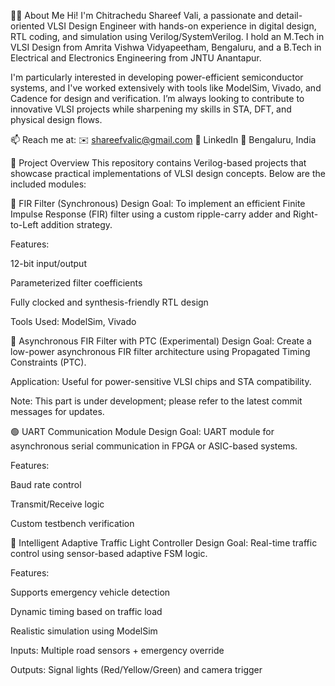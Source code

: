 👨‍💻 About Me
Hi! I'm Chitrachedu Shareef Vali, a passionate and detail-oriented VLSI Design Engineer with hands-on experience in digital design, RTL coding, and simulation using Verilog/SystemVerilog. I hold an M.Tech in VLSI Design from Amrita Vishwa Vidyapeetham, Bengaluru, and a B.Tech in Electrical and Electronics Engineering from JNTU Anantapur.

I'm particularly interested in developing power-efficient semiconductor systems, and I've worked extensively with tools like ModelSim, Vivado, and Cadence for design and verification. I’m always looking to contribute to innovative VLSI projects while sharpening my skills in STA, DFT, and physical design flows.

📫 Reach me at:
✉️ shareefvalic@gmail.com
🔗 LinkedIn
📍 Bengaluru, India

📂 Project Overview
This repository contains Verilog-based projects that showcase practical implementations of VLSI design concepts. Below are the included modules:

🔶 FIR Filter (Synchronous)
Design Goal: To implement an efficient Finite Impulse Response (FIR) filter using a custom ripple-carry adder and Right-to-Left addition strategy.

Features:

12-bit input/output

Parameterized filter coefficients

Fully clocked and synthesis-friendly RTL design

Tools Used: ModelSim, Vivado

🔷 Asynchronous FIR Filter with PTC (Experimental)
Design Goal: Create a low-power asynchronous FIR filter architecture using Propagated Timing Constraints (PTC).

Application: Useful for power-sensitive VLSI chips and STA compatibility.

Note: This part is under development; please refer to the latest commit messages for updates.

🟢 UART Communication Module
Design Goal: UART module for asynchronous serial communication in FPGA or ASIC-based systems.

Features:

Baud rate control

Transmit/Receive logic

Custom testbench verification

🚦 Intelligent Adaptive Traffic Light Controller
Design Goal: Real-time traffic control using sensor-based adaptive FSM logic.

Features:

Supports emergency vehicle detection

Dynamic timing based on traffic load

Realistic simulation using ModelSim

Inputs: Multiple road sensors + emergency override

Outputs: Signal lights (Red/Yellow/Green) and camera trigger


